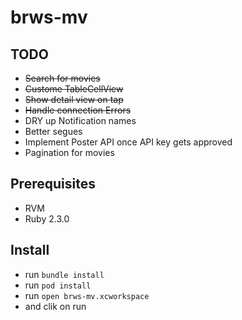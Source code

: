 # brws-mv


## TODO

- ~~Search for movies~~
- ~~Custome TableCellView~~
- ~~Show detail view on tap~~
- ~~Handle connection Errors~~
- DRY up Notification names
- Better segues
- Implement Poster API once API key gets approved
- Pagination for movies

## Prerequisites

- RVM
- Ruby 2.3.0

## Install

- run `bundle install`
- run `pod install`
- run `open brws-mv.xcworkspace`
- and clik on run
